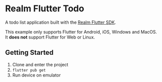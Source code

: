 # Realm Flutter Todo

A todo list application built with the [Realm Flutter SDK](https://www.mongodb.com/docs/realm/sdk/flutter/).

This example only supports Flutter for Android, iOS, Windows and MacOS.
It **does not** support Flutter for Web or Linux.

## Getting Started

1. Clone and enter the project
1. `flutter pub get`
1. Run device on emulator
